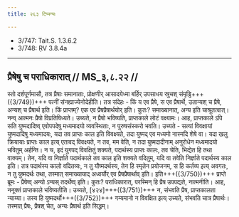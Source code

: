 ```yaml
---
title: २६३ टिप्पन्यः

---
```

- 3/747: Tait.S. 1.3.6.2
- 3/748: ṚV 3.8.4a

____________________________________________


## प्रैषेषु च पराधिकारात् // MS_३,८.२२ //

स्तो दर्शपूर्णमासौ, तत्र प्रैषाः समानाताः, प्रोक्षणीर् आसादयेध्मा बर्हिर् उपसाधय स्रुचश् संमृड्ढि+++({3/749})+++ पत्नीं संनह्याज्येनोदेहीति। तत्र संदेहः - किं य एव प्रैषे, स एव प्रैषार्थे, उतान्यश् च प्रैषे, अन्यश् च प्रैषार्थ इति। किं प्राप्तम्? एक एव प्रैषप्रैषार्थयोर् इति। कुतः? समाख्यानात्, अन्य इति चाश्रूतत्वात्।
नन्व् आत्मनः प्रैषो विप्रतिषिध्यते। उच्यते, न प्रैषो भविष्यति, प्राप्तकाले लोटं वक्ष्यामः। आह, प्राप्तकाले ऽपि सति युष्मदादिष्व् एवोपपदेषु मध्यमादयो व्यवस्थिताः, न पुरुषसंस्करो भवति। उच्यते - सत्यां विवक्षायां युष्मदादिषु मध्यमादयः, यदा तव प्राप्तः काल इति विवक्ष्यते, तदा युष्मद् एव मध्यमो नास्मदि शेषे वा। यदा खलु क्रियायाः प्राप्तः काल इत्य् एतावद् विवक्ष्यते, न तव, मम वेति, न तदा युष्मदादीनाम् अनुरोधेन मध्यमादयो भवितुम् अर्हन्ति। न च, इदं युगपद् विवक्षितुं शक्यते, पदार्थस्य प्राप्तः कालः, तव चेति, भिद्येत हि तथा वाक्यम्। तेन, यदि वा निर्ज्ञाते पदार्थकाले तव काल इति शक्यते वदितुम्, यदि वा तवेति निर्ज्ञाते पदार्थस्य काल इति। तत्र पदार्थस्य कालो वदितव्यः, न तु यौष्मदर्थस्य, तेन हि स्मृतेन प्रयोजनम्, स हि कर्तव्य इत्य् अवगतः, न तु युष्मदर्थः तथा, तस्मात् समाख्यायाद् अध्वर्योर् एव प्रैषप्रैषार्थाव् इति।
इति+++({3/750})+++ प्राप्ते ब्रूमः - प्रैषेष्व् अन्यो ऽन्यस् तदर्थेष्व् इति। कुतः? पराधिकारात्, परस्मिन् हि प्रैष उपपद्यते, नात्मनीति। आह, ननूक्तं प्राप्तकाले भविष्यतीति। उच्यते, [४२४]+++({3/751})+++ न, संभवति प्रैष, प्राप्तकालता न्याय्या। तस्य हि युष्मदर्थो+++({3/752})+++ गम्यमानो न विवक्षित इत्य् उच्यते, संभवति चात्र प्रैषार्थः। तस्मात् प्रैषः, प्रैषश् चेत्, अन्यः प्रैषार्थ इति सिद्धम्।
